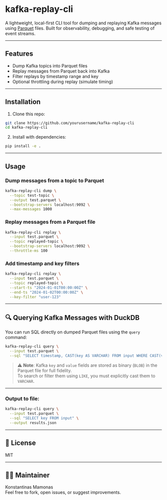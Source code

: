 # kafka-replay-cli

A lightweight, local-first CLI tool for dumping and replaying Kafka messages using [Parquet](https://parquet.apache.org/) files. Built for observability, debugging, and safe testing of event streams.

---

## Features

- Dump Kafka topics into Parquet files
- Replay messages from Parquet back into Kafka
- Filter replays by timestamp range and key
- Optional throttling during replay (simulate timing)

---

## Installation

1. Clone this repo:

```bash
git clone https://github.com/yourusername/kafka-replay-cli
cd kafka-replay-cli
```

2. Install with dependencies:

```bash
pip install -e .
```

---

## Usage

### Dump messages from a topic to Parquet

```bash
kafka-replay-cli dump \
  --topic test-topic \
  --output test.parquet \
  --bootstrap-servers localhost:9092 \
  --max-messages 1000
```

### Replay messages from a Parquet file

```bash
kafka-replay-cli replay \
  --input test.parquet \
  --topic replayed-topic \
  --bootstrap-servers localhost:9092 \
  --throttle-ms 100
```

### Add timestamp and key filters

```bash
kafka-replay-cli replay \
  --input test.parquet \
  --topic replayed-topic \
  --start-ts "2024-01-01T00:00:00Z" \
  --end-ts "2024-01-02T00:00:00Z" \
  --key-filter "user-123"
```

---

## 🔍 Querying Kafka Messages with DuckDB

You can run SQL directly on dumped Parquet files using the `query` command:

```bash
kafka-replay-cli query \
  --input test.parquet \
  --sql "SELECT timestamp, CAST(key AS VARCHAR) FROM input WHERE CAST(value AS VARCHAR) LIKE '%login%'"
```

> ⚠️ **Note**: Kafka `key` and `value` fields are stored as binary (`BLOB`) in the Parquet file for full fidelity.  
> To search or filter them using `LIKE`, you must explicitly cast them to `VARCHAR`.

---

### Output to file:

```bash
kafka-replay-cli query \
  --input test.parquet \
  --sql "SELECT key FROM input" \
  --output results.json
```

---

## 📜 License

MIT

---

## 🙋‍♂️ Maintainer

Konstantinas Mamonas  
Feel free to fork, open issues, or suggest improvements.